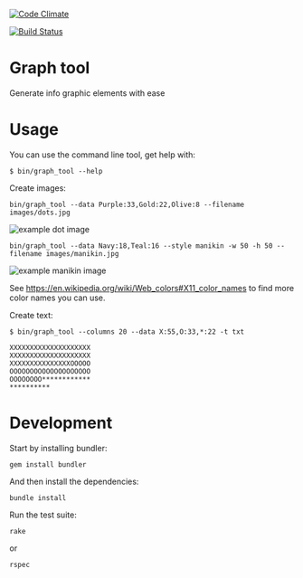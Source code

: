 [![Code Climate](https://codeclimate.com/github/eikes/graph_tool/badges/gpa.svg)](https://codeclimate.com/github/eikes/graph_tool)

[![Build Status](https://travis-ci.org/eikes/graph_tool.svg?branch=master)](https://travis-ci.org/eikes/graph_tool)

# Graph tool

Generate info graphic elements with ease

# Usage

You can use the command line tool, get help with:

    $ bin/graph_tool --help

Create images:

    bin/graph_tool --data Purple:33,Gold:22,Olive:8 --filename images/dots.jpg

![example dot image](https://raw.githubusercontent.com/eikes/graph_tool/master/images/dots.jpg)

    bin/graph_tool --data Navy:18,Teal:16 --style manikin -w 50 -h 50 --filename images/manikin.jpg

![example manikin image](https://raw.githubusercontent.com/eikes/graph_tool/master/images/manikin.jpg)

See https://en.wikipedia.org/wiki/Web_colors#X11_color_names to find more color names you can use.

Create text:

    $ bin/graph_tool --columns 20 --data X:55,O:33,*:22 -t txt

    XXXXXXXXXXXXXXXXXXXX
    XXXXXXXXXXXXXXXXXXXX
    XXXXXXXXXXXXXXXOOOOO
    OOOOOOOOOOOOOOOOOOOO
    OOOOOOOO************
    **********

# Development

Start by installing bundler:

    gem install bundler

And then install the dependencies:

    bundle install

Run the test suite:

    rake

or

    rspec
